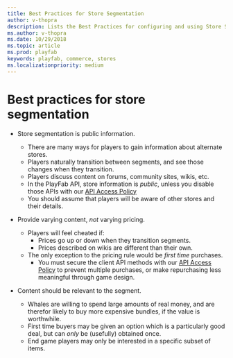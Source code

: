 ```yaml
---
title: Best Practices for Store Segmentation
author: v-thopra
description: Lists the Best Practices for configuring and using Store Segmentation.
ms.author: v-thopra
ms.date: 10/29/2018
ms.topic: article
ms.prod: playfab
keywords: playfab, commerce, stores
ms.localizationpriority: medium
---
```


# Best practices for store segmentation

- Store segmentation is public information.
  - There are many ways for players to gain information about alternate stores.
  - Players naturally transition between segments, and see those changes when they transition.
  - Players discuss content on forums, community sites, wikis, etc.
  - In the PlayFab API, store information is *public*, unless you disable those APIs with our [API Access Policy](../../config/gamemanager/api-access-policy.md)
  - You should assume that players will be aware of other stores and their details.

- Provide varying content, *not* varying pricing.
  - Players will feel cheated if:
    - Prices go up or down when they transition segments.
    - Prices described on wikis are different than their own.
  - The only exception to the pricing rule would be *first time* purchases.
    - You must secure the client API methods with our [API Access Policy](../../config/gamemanager/api-access-policy.md) to prevent multiple purchases, or make repurchasing less meaningful through game design.

- Content should be relevant to the segment.
  - Whales are willing to spend large amounts of real money, and are therefor likely to buy more expensive bundles, if the value is worthwhile.
  - First time buyers may be given an option which is a particularly good deal, but can *only* be (usefully) obtained once.
  - End game players may only be interested in a specific subset of items.
